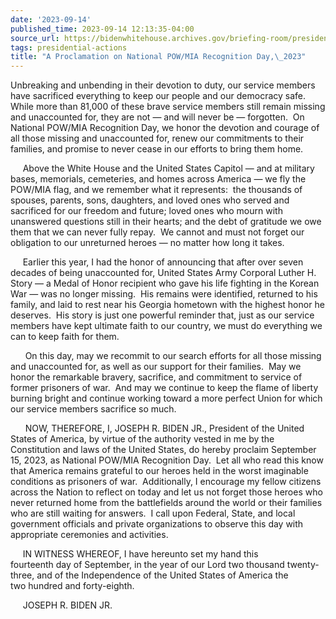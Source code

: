 ```yaml
---
date: '2023-09-14'
published_time: 2023-09-14 12:13:35-04:00
source_url: https://bidenwhitehouse.archives.gov/briefing-room/presidential-actions/2023/09/14/a-proclamation-on-national-pow-mia-recognition-day-2023/
tags: presidential-actions
title: "A Proclamation on National POW/MIA Recognition Day,\_2023"
---
```

 
Unbreaking and unbending in their devotion to duty, our service members
have sacrificed everything to keep our people and our democracy safe. 
While more than 81,000 of these brave service members still remain
missing and unaccounted for, they are not — and will never be —
forgotten.  On National POW/MIA Recognition Day, we honor the devotion
and courage of all those missing and unaccounted for, renew our
commitments to their families, and promise to never cease in our efforts
to bring them home.

     Above the White House and the United States Capitol — and at
military bases, memorials, cemeteries, and homes across America — we fly
the POW/MIA flag, and we remember what it represents:  the thousands of
spouses, parents, sons, daughters, and loved ones who served and
sacrificed for our freedom and future; loved ones who mourn with
unanswered questions still in their hearts; and the debt of gratitude we
owe them that we can never fully repay.  We cannot and must not forget
our obligation to our unreturned heroes — no matter how long it takes.

     Earlier this year, I had the honor of announcing that after over
seven decades of being unaccounted for, United States Army Corporal
Luther H. Story — a Medal of Honor recipient who gave his life fighting
in the Korean War — was no longer missing.  His remains were identified,
returned to his family, and laid to rest near his Georgia hometown with
the highest honor he deserves.  His story is just one powerful reminder
that, just as our service members have kept ultimate faith to our
country, we must do everything we can to keep faith for them. 

      On this day, may we recommit to our search efforts for all those
missing and unaccounted for, as well as our support for their families.
 May we honor the remarkable bravery, sacrifice, and commitment to
service of former prisoners of war.  And may we continue to keep the
flame of liberty burning bright and continue working toward a more
perfect Union for which our service members sacrifice so much.

      NOW, THEREFORE, I, JOSEPH R. BIDEN JR., President of the United
States of America, by virtue of the authority vested in me by the
Constitution and laws of the United States, do hereby proclaim September
15, 2023, as National POW/MIA Recognition Day.  Let all who read this
know that America remains grateful to our heroes held in the worst
imaginable conditions as prisoners of war.  Additionally, I encourage my
fellow citizens across the Nation to reflect on today and let us not
forget those heroes who never returned home from the battlefields around
the world or their families who are still waiting for answers.  I call
upon Federal, State, and local government officials and private
organizations to observe this day with appropriate ceremonies and
activities.

     IN WITNESS WHEREOF, I have hereunto set my hand this  
fourteenth day of September, in the year of our Lord
two thousand twenty-three, and of the Independence of the United States
of America the two hundred and forty-eighth.

     JOSEPH R. BIDEN JR.
